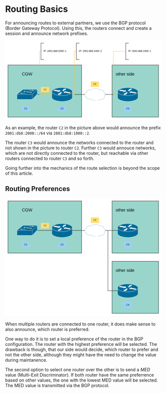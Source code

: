 # Routing Basics

For announcing routes to external partners, we use the BGP protocol (Border
Gateway Protocol).
Using this, the routers connect and create a session and announce network
prefixes.

![IPs and routes](../resources/images/bgp-announced-routing-with-ip.svg)

As an example, the router `C2` in the picture above would announce the prefix
`2001:db8:2000::/64` via `2001:db8:1000::2`.

The router `C3` would announce the networks connected to the router and not
shown in the picture to router `C2`.
Further `C3` would annouce networks, which are not directly connected to the
router, but reachable via other routers connected to router `C3` and so forth.

Going further into the mechanics of the route selection is beyond the scope of
this article.

## Routing Preferences

![multiple-routers](../resources/images/bgp-announced-routing-duo.svg)

When multiple routers are connected to one router, it does make sense to also
announce, which router is preferred.

One way to do it is to set a local preference of the router in the BGP
configuration.
The router with the highest preference will be selected.
The drawback is though, that our side would decide, which router to prefer and
not the other side, although they might have the need to change the value
during maintanence.

The second option to select one router over the other is to send a *MED* value
(Multi-Exit Discriminator).
If both router have the same preferrence based on other values, the one with
the lowest MED value will be selected.
The MED value is transmitted via the BGP protocol.

